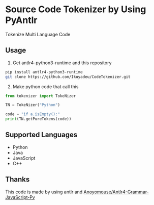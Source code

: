 # Source Code Tokenizer by Using PyAntlr

Tokenize Multi Language Code

## Usage

1. Get antlr4-python3-runtime and this repository

```sh
pip install antlr4-python3-runtime
git clone https://github.com/Ikuyadeu/CodeTokenizer.git
```


2. Make python code that call this

```py
from tokenizer import TokeNizer

TN = TokeNizer("Python")

code = "if a.isEmpty():"
print(TN.getPureTokens(code))
```

## Supported Languages

* Python
* Java
* JavaScript
* C++


## Thanks

This code is made by using antlr and [Anoyomouse/Antlr4-Grammar-JavaScript-Py](https://github.com/Anoyomouse/Antlr4-Grammar-JavaScript-Py)
